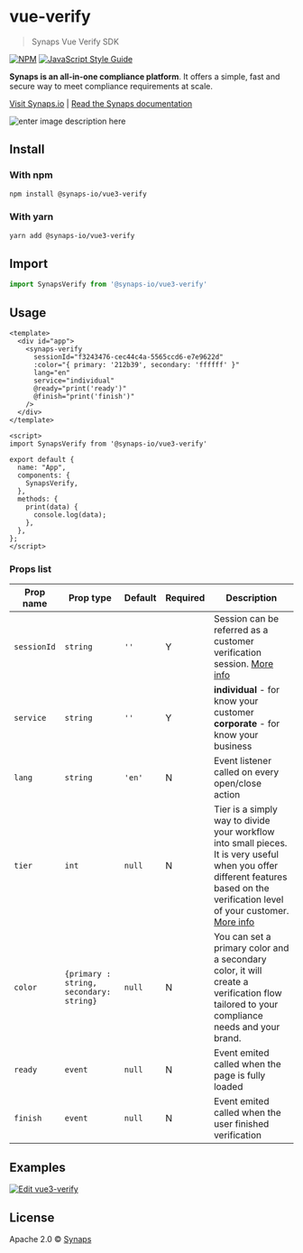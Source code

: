 # vue-verify

> Synaps Vue Verify SDK

[![NPM](https://img.shields.io/npm/v/@synaps-io/vue3-verify.svg)](https://www.npmjs.com/package/@synaps-io/vue3-verify) [![JavaScript Style Guide](https://img.shields.io/badge/code_style-standard-brightgreen.svg)](https://standardjs.com)

**Synaps is an all-in-one compliance platform**. It offers a simple, fast and secure way to meet compliance requirements at scale.

[Visit Synaps.io](https://synaps.io) | [Read the Synaps documentation](https://docs.synaps.io)

![enter image description here](https://storage.googleapis.com/synaps-docs-media/synaps-verify.png)

## Install
### With npm

```bash
npm install @synaps-io/vue3-verify
```

### With yarn

```bash
yarn add @synaps-io/vue3-verify
```

## Import

```js
import SynapsVerify from '@synaps-io/vue3-verify'
```


## Usage

```vue
<template>
  <div id="app">
    <synaps-verify
      sessionId="f3243476-cec44c4a-5565ccd6-e7e9622d"
      :color="{ primary: '212b39', secondary: 'ffffff' }"
      lang="en"
      service="individual"
      @ready="print('ready')"
      @finish="print('finish')"
    />
  </div>
</template>

<script>
import SynapsVerify from '@synaps-io/vue3-verify'

export default {
  name: "App",
  components: {
    SynapsVerify,
  },
  methods: {
    print(data) {
      console.log(data);
    },
  },
};
</script>
```
### Props list

| Prop name          | Prop type                                                                                           | Default | Required | Description                                                                   |
| ------------------ | --------------------------------------------------------------------------------------------------- | ------- | -------- | ----------------------------------------------------------------------------- |
| `sessionId`        | `string`                                                                                            | `''`    | Y        | Session can be referred as a customer verification session. [More info](https://docs.synaps.io/manager-1/sessions)                                       |
| `service`          | `string`                                                                                            | `''`  | Y        | **individual** - for know your customer **corporate** - for know your business                   |
| `lang`      | `string`                                                                       | `'en'`  | N        | Event listener called on every open/close action                              |
| `tier`      | `int`                                                                       | `null`  | N        | Tier is a simply way to divide your workflow into small pieces. It is very useful when you offer different features based on the verification level of your customer.  [More info](https://docs.synaps.io/manager-1/apps/individual/tiers)                           |
| `color`      | `{primary : string, secondary: string}`                                                                     | `null`  | N        | You can set a primary color and a secondary color, it will create a verification flow tailored to your compliance needs and your brand. |
| `ready`             | `event`                                                                                           | `null` | N        | Event emited called when the page is fully loaded                                       |
| `finish`   | `event`                                                                                           | `null` | N        | Event emited called when the user finished verification                     |

## Examples
[![Edit vue3-verify](https://codesandbox.io/static/img/play-codesandbox.svg)](https://codesandbox.io/s/vue3-verify-7yocpg?fontsize=14&hidenavigation=1&theme=dark)
## License

Apache 2.0 © [Synaps](https://www.synaps.io/)
